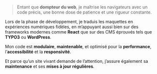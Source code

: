 > Entant que **dompteur du web**, je maîtrise les navigateurs avec un code précis, une bonne dose de patience et une rigueur constante.

Lors de la phase de développement, je traduis les maquettes en expériences numériques fidèles, en m’appuyant aussi bien sur des frameworks modernes comme **React** que sur des CMS éprouvés tels que **TYPO3** ou **WordPress**.

Mon code est **modulaire**, **maintenable**, et optimisé pour la **performance**, l’**accessibilité** et la **responsivité**.

Et parce qu’un site vivant demande de l’attention, j’assure également sa **maintenance** et ses **mises à jour régulières**.
